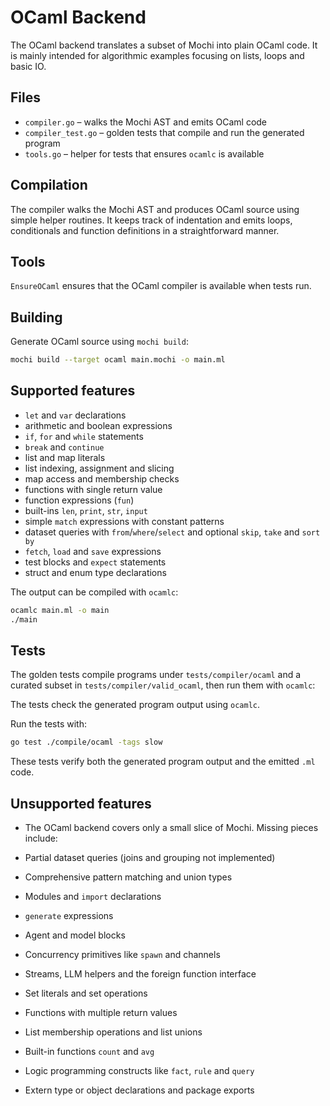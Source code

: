 # OCaml Backend

The OCaml backend translates a subset of Mochi into plain OCaml code.  It is
mainly intended for algorithmic examples focusing on lists, loops and basic IO.

## Files

- `compiler.go` – walks the Mochi AST and emits OCaml code
- `compiler_test.go` – golden tests that compile and run the generated program
- `tools.go` – helper for tests that ensures `ocamlc` is available

## Compilation

The compiler walks the Mochi AST and produces OCaml source using simple helper routines. It keeps track of indentation and emits loops, conditionals and function definitions in a straightforward manner.

## Tools

`EnsureOCaml` ensures that the OCaml compiler is available when tests run.

## Building

Generate OCaml source using `mochi build`:

```bash
mochi build --target ocaml main.mochi -o main.ml
```

## Supported features

- `let` and `var` declarations
- arithmetic and boolean expressions
- `if`, `for` and `while` statements
- `break` and `continue`
- list and map literals
- list indexing, assignment and slicing
- map access and membership checks
- functions with single return value
- function expressions (`fun`)
- built-ins `len`, `print`, `str`, `input`
- simple `match` expressions with constant patterns
- dataset queries with `from`/`where`/`select` and optional `skip`, `take` and `sort by`
- `fetch`, `load` and `save` expressions
- test blocks and `expect` statements
- struct and enum type declarations


The output can be compiled with `ocamlc`:

```bash
ocamlc main.ml -o main
./main
```

## Tests

The golden tests compile programs under `tests/compiler/ocaml` and a curated
subset in `tests/compiler/valid_ocaml`, then run them with `ocamlc`:

The tests check the generated program output using `ocamlc`.

Run the tests with:

```bash
go test ./compile/ocaml -tags slow
```

These tests verify both the generated program output and the emitted `.ml` code.

## Unsupported features

- The OCaml backend covers only a small slice of Mochi. Missing pieces include:

 - Partial dataset queries (joins and grouping not implemented)
- Comprehensive pattern matching and union types
- Modules and `import` declarations
- `generate` expressions
- Agent and model blocks
- Concurrency primitives like `spawn` and channels
 - Streams, LLM helpers and the foreign function interface
- Set literals and set operations
- Functions with multiple return values
- List membership operations and list unions
- Built-in functions `count` and `avg`
- Logic programming constructs like `fact`, `rule` and `query`
- Extern type or object declarations and package exports
